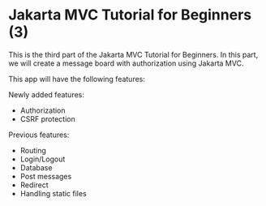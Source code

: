 # Jakarta MVC Tutorial for Beginners (3)

This is the third part of the Jakarta MVC Tutorial for Beginners.
In this part, we will create a message board with authorization using Jakarta MVC.

This app will have the following features:


Newly added features:
- Authorization
- CSRF protection

Previous features:
- Routing
- Login/Logout
- Database
- Post messages
- Redirect
- Handling static files

